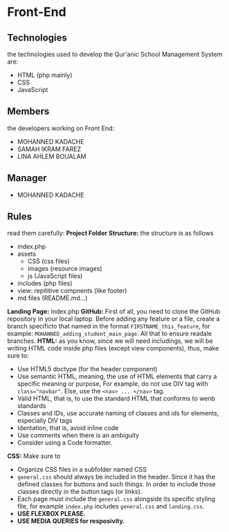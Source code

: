 # Front-End
## Technologies
the technologies used to develop the Qur'anic School Management System are:
* HTML (php mainly)
* CSS
* JavaScript
  
## Members
the developers working on Front End:
* MOHANNED KADACHE
* SAMAH IKRAM FAREZ
* LINA AHLEM BOUALAM

## Manager
* MOHANNED KADACHE

## Rules
read them carefully:
**Project Folder Structure:** the structure is as follows
* index.php
* assets
  * CSS (css files)
  * images (resource images)
  * js (JavaScript files)
* includes (php files)
* view: repititive compnents (like footer)
* md files (README.md...)

**Landing Page:** index.php
**GitHub:** First of all, you need to clone the GitHub repository in your local laptop. Before adding any feature or a file, create a branch specificto that named in the format `FIRSTNAME_this_feature`, for example: `MOHANNED_adding_student_main_page`. All that to ensure readale branches.
**HTML:** as you know, since we will need includings, we will be writing HTML code inside php files (except view components), thus, make sure to:
* Use HTML5 doctype (for the header component)
* Use semantic HTML, meaning, the use of HTML elements that carry a specific meaning or purpose, For example, do not use DIV tag with `class="navbar"`. Else, use the `<nav> ... </nav>` tag.
* Valid HTML, that is, to use the standard HTML that conforms to wenb standards
* Classes and IDs, use accurate naming of classes and ids for elements, especially DIV tags
* Identation, that is, avoid inline code
* Use comments when there is an ambiguity
* Consider using a Code formatter.

**CSS:** Make sure to
* Organize CSS files in a subfolder named CSS
* `general.css` should always be included in the header. Since it has the defined classes for buttons and such things. In order to include those classes directly in the button tags (or links).
* Each page must include the `general.css` alongside its specific styling file, for example `index.php` includes `general.css` and `landing.css`.
* **USE FLEXBOX PLEASE.** 
* **USE MEDIA QUERIES for resposivity.**
